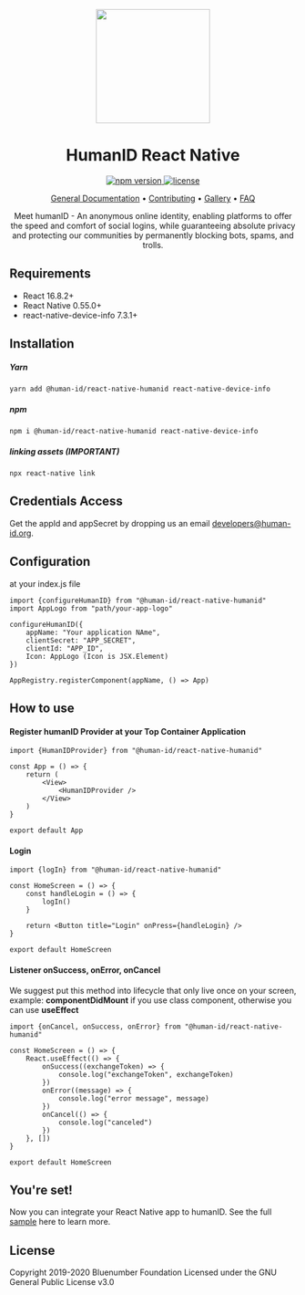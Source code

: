 
<p align="center">  
<img src="https://github.com/bluenumberfoundation/humanid-reactnative-sdk/master/human-id-logo.png" width="200" height="200">  
</p>  
  
<h1 align="center">HumanID React Native</h1>  
  
<p align="center">  
  <a href="https://www.npmjs.com/package/@human-id/react-native-humanid">  
    <img src="https://badge.fury.io/js/%40human-id%2Freact-native-humanid.svg" alt="npm version">  
  </a>  
  <a href="https://github.com/bluenumberfoundation/humanid-reactnative-sdk/blob/master/LICENSE">  
    <img src="https://img.shields.io/badge/License-GPL%20v3-blue.svg" alt="license" />  
  </a>  
</p>  
  
<p align="center">  
<a href="https://github.com/bluenumberfoundation/humanid-documentation/edit/master/README.md">General Documentation</a> •  
<a href="https://github.com/bluenumberfoundation/humanid-documentation/blob/master/contributing.md">Contributing</a> •   
<a href="https://github.com/bluenumberfoundation/humanid-documentation/blob/master/gallery.md">Gallery</a> •   
<a href="https://github.com/bluenumberfoundation/humanid-documentation/blob/master/faq.md">FAQ</a>  
</p>  
  
<p align="center">  
Meet humanID - An anonymous online identity, enabling platforms to offer the speed and comfort of social logins, while guaranteeing absolute privacy and protecting our communities by permanently blocking bots, spams, and trolls.  
</p>  
  
## Requirements  
- React 16.8.2+  
- React Native 0.55.0+  
- react-native-device-info 7.3.1+  
  
  
## Installation  
##### Yarn  
```
yarn add @human-id/react-native-humanid react-native-device-info  
```  
##### npm  
```  
npm i @human-id/react-native-humanid react-native-device-info  
```

##### linking assets (IMPORTANT)
```
npx react-native link
```
  
## Credentials Access  
  
Get the appId and appSecret by dropping us an email [developers@human-id.org](mailto:developers@human-id.org).  
  
## Configuration  
at your index.js file  
  
```
import {configureHumanID} from "@human-id/react-native-humanid"  
import AppLogo from "path/your-app-logo"  
  
configureHumanID({  
    appName: "Your application NAme",
    clientSecret: "APP_SECRET",
    clientId: "APP_ID",
    Icon: AppLogo (Icon is JSX.Element)
})  
  
AppRegistry.registerComponent(appName, () => App)  
```  
  
## How to use  
  
#### Register humanID Provider at your Top Container Application  
```
import {HumanIDProvider} from "@human-id/react-native-humanid"  
  
const App = () => {  
    return (
        <View>
            <HumanIDProvider />
        </View>
    )
}  
  
export default App  
```  
  
#### Login  
  
```
import {logIn} from "@human-id/react-native-humanid"
  
const HomeScreen = () => {  
    const handleLogin = () => {
        logIn()
    }
    
    return <Button title="Login" onPress={handleLogin} />
}  
  
export default HomeScreen  
```  
  
####  Listener onSuccess, onError, onCancel  
We suggest put this method into lifecycle that only live once on your screen, example: <b>componentDidMount</b> if you use class component, otherwise you can use <b>useEffect</b>  
  
```
import {onCancel, onSuccess, onError} from "@human-id/react-native-humanid"  
  
const HomeScreen = () => {  
    React.useEffect(() => {
        onSuccess((exchangeToken) => {
            console.log("exchangeToken", exchangeToken)
        })
        onError((message) => {
            console.log("error message", message)
        })
        onCancel(() => {
            console.log("canceled")
        })
    }, [])
}  
 
export default HomeScreen  
```  
  
## You're set!  
Now you can integrate your React Native app to humanID. See the full [sample](https://github.com/bluenumberfoundation/humanid-reactnative-sdk/tree/example) here to learn more.  
  
## License  
Copyright 2019-2020 Bluenumber Foundation Licensed under the GNU General Public License v3.0
